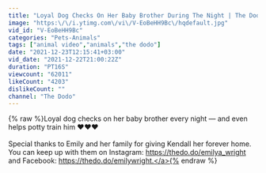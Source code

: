 ```yaml
---
title: "Loyal Dog Checks On Her Baby Brother During The Night | The Dodo"
image: "https:\/\/i.ytimg.com\/vi\/V-EoBeHH9Bc\/hqdefault.jpg"
vid_id: "V-EoBeHH9Bc"
categories: "Pets-Animals"
tags: ["animal video","animals","the dodo"]
date: "2021-12-23T12:15:41+03:00"
vid_date: "2021-12-22T21:00:22Z"
duration: "PT16S"
viewcount: "62011"
likeCount: "4203"
dislikeCount: ""
channel: "The Dodo"
---
```

{% raw %}Loyal dog checks on her baby brother every night — and even helps potty train him ❤️❤️❤️<br /><br />Special thanks to Emily and her family for giving Kendall her forever home. You can keep up with them on Instagram: <a rel="nofollow" target="blank" href="https://thedo.do/emilya_wright">https://thedo.do/emilya_wright</a> and Facebook: <a rel="nofollow" target="blank" href="https://thedo.do/emilywright.">https://thedo.do/emilywright.</a>{% endraw %}
